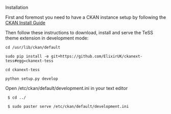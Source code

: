 Installation

First and foremost you need to have a CKAN instance setup by following the [CKAN Install Guide](http://docs.ckan.org/en/latest/maintaining/installing/index.html)

Then follow these instructions to download, install and serve the TeSS theme extension in development mode:

    cd /usr/lib/ckan/default

    sudo pip install -e git+https://github.com/ElixirUK/ckanext-tess#egg=ckanext-tess

    cd ckanext-tess

    python setup.py develop

Open  /etc/ckan/default/development.ini in your text editor

     $ cd ../

     $ sudo paster serve /etc/ckan/default/development.ini
